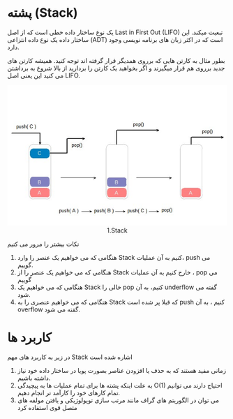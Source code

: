 # پشته (Stack)

یک نوع ساختار داده خطی است که از اصل Last in First Out (LIFO) تبعیت میکند.
این ساختار داده یک نوع داده انتزاعی (ADT) است که در اکثر زبان های برنامه نویسی وجود دارد.

بطور مثال به کارتن هایی که برروی همدیگر قرار گرفته اند توجه کنید. همیشه کارتن های جدید برروی هم قرار میگیرند و اگر بخواهید یک کارتن را بردارید از بالا شروع به برداشتن می کنید این یعنی اصل LIFO.

<div align="center">
  <img src="https://github.com/mmdzov/data-structure/blob/main/assets/Stack1.0.jpg" alt="1.Stack" />
  <div>1.Stack</div>
</div>


نکات بیشتر را مرور می کنیم

1. هنگامی که می خواهیم یک عنصر را وارد Stack کنیم به آن عملیات، push می گوییم.
2. هنگامی که می خواهیم یک عنصر را از Stack خارج کنیم به آن عملیات ، pop می گوییم
3. هنگامی که می خواهیم یک Stack خالی را pop کنیم، به آن underflow گفته می شود.
4. هنگامی که می خواهیم عنصری را به Stack که قبلا پر شده است push کنیم ، به آن overflow گفته می شود.

# کاربرد ها

در زیر به کاربرد های مهم Stack اشاره شده است

1. زمانی مفید هستند که به حذف یا افزودن عناصر بصورت پویا در ساختار داده خود نیاز داشته باشیم.
2. به علت اینکه پشته ها برای تمام عملیات ها به پیچیدگی O(1) احتیاج دارند می توانیم تمام کارهای خود را کارآمد تر انجام دهیم.
3. می توان در الگوریتم های گراف مانند مرتب سازی توپولوژیکی و یافتن مولفه های متصل قوی استفاده کرد
